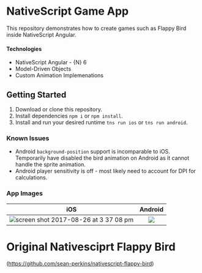 # NativeScript Game App
This repository demonstrates how to create games such as Flappy Bird inside NativeScript Angular.

#### Technologies
- NativeScript Angular - {N} 6
- Model-Driven Objects
- Custom Animation Implemenations

## Getting Started
1. Download or clone this repository.
2. Install dependencies `npm i` or `npm install`.
3. Install and run your desired runtime `tns run ios` or `tns run android`.

### Known Issues
- Android `background-position` support is incomparable to iOS. Temporarily have disabled the bird animation on Android as it cannot handle the sprite animation.
- Android player sensitivity is off - most likely need to account for DPI for calculations.

### App Images

|iOS|Android|
|:---:|:---:|
|<img alt="screen shot 2017-08-26 at 3 37 08 pm" src="https://media.giphy.com/media/3oKGzDdpiS6g2ULQCQ/giphy.gif">|<img src="https://media.giphy.com/media/l4Fsoa4XMDbSm3zUs/giphy.gif">|

# Original Nativesciprt Flappy Bird
(https://github.com/sean-perkins/nativescript-flappy-bird)
